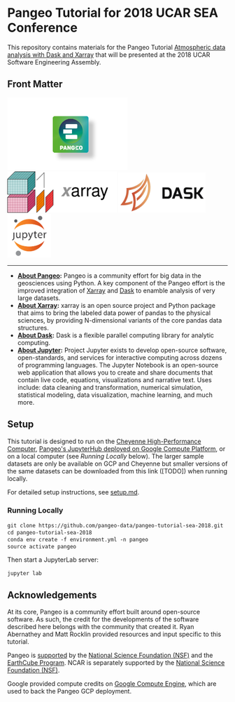 # Pangeo Tutorial for 2018 UCAR SEA Conference

This repository contains materials for the Pangeo Tutorial [Atmospheric data analysis with Dask and Xarray](https://sea.ucar.edu/event/atmospheric-data-analysis-dask-and-xarray) that will be presented at the 2018 UCAR Software Engineering Assembly.

## Front Matter

<img src="./images/pangeo_card_green.png" width="275"> <img src="./images/xarray.png" width="250"> <img src="./images/dask.png" width="200"> <img src="./images/jupyter.png" width="100">

-----

- **[About Pangeo](https://pangeo-data.github.io/):** Pangeo is a community effort for big data in the geosciences using Python. A key component of the Pangeo effort is the improved integration of [Xarray](http://xarray.pydata.org/en/latest/index.html) and [Dask](http://dask.pydata.org/en/latest/index.html) to enamble analysis of very large datasets.
- **[About Xarray](http://xarray.pydata.org/en/latest/index.html):** xarray is an open source project and Python package that aims to bring the labeled data power of pandas to the physical sciences, by providing N-dimensional variants of the core pandas data structures.
- **[About Dask](http://dask.pydata.org/en/latest/index.html):** Dask is a flexible parallel computing library for analytic computing.
- **[About Jupyter](http://jupyter.org/):** Project Jupyter exists to develop open-source software, open-standards, and services for interactive computing across dozens of programming languages. The Jupyter Notebook is an open-source web application that allows you to create and share documents that contain live code, equations, visualizations and narrative text. Uses include: data cleaning and transformation, numerical simulation, statistical modeling, data visualization, machine learning, and much more.

## Setup

This tutorial is designed to run on the [Cheyenne High-Performance Computer](https://www2.cisl.ucar.edu/resources/computational-systems/cheyenne), [Pangeo's JupyterHub deployed on Google Compute Platform](http://pangeo.pydata.org/), or on a local computer (see *Running Locally* below). The larger sample datasets are only be available on GCP and Cheyenne but smaller versions of the same datasets can be downloaded from this link ([TODO]) when running locally.

For detailed setup instructions, see [setup.md](./setup.md).

### Running Locally

```
git clone https://github.com/pangeo-data/pangeo-tutorial-sea-2018.git
cd pangeo-tutorial-sea-2018
conda env create -f environment.yml -n pangeo
source activate pangeo
```

Then start a JupyterLab server:

```
jupyter lab
```

## Acknowledgements

At its core, Pangeo is a community effort built around open-source software. As such, the credit for the developments of the software described here belongs with the community that created it. Ryan Abernathey and Matt Rocklin provided resources and input specific to this tutorial.

Pangeo is [supported](https://www.nsf.gov/awardsearch/showAward?AWD_ID=1740633&HistoricalAwards=false) by the [National Science Foundation (NSF)](https://www.nsf.gov/) and the [EarthCube Program](https://www.earthcube.org/). NCAR is separately supported by the [National Science Foundation (NSF)](https://www.nsf.gov/).

Google provided compute credits on [Google Compute Engine](https://cloud.google.com/), which are used to back the Pangeo GCP deployment.
